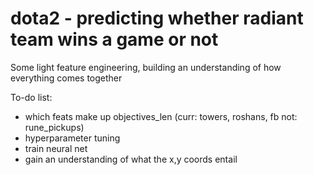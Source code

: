 # dota2 - predicting whether radiant team wins a game or not

Some light feature engineering, building an understanding of how everything comes together

To-do list:

- which feats make up objectives_len (curr: towers, roshans, fb not: rune_pickups)
- hyperparameter tuning
- train neural net 
- gain an understanding of what the x,y coords entail

